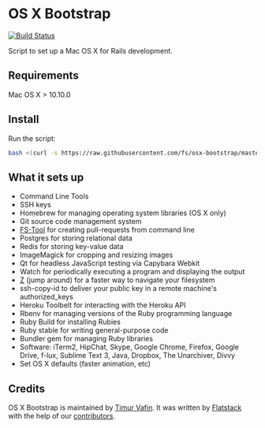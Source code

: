 # OS X Bootstrap

[![Build Status](https://travis-ci.org/fs/osx-bootstrap.svg?branch=master)](https://travis-ci.org/fs/osx-bootstrap)

Script to set up a Mac OS X for Rails development.

## Requirements

Mac OS X > 10.10.0

## Install

Run the script:

```bash
bash <(curl -s https://raw.githubusercontent.com/fs/osx-bootstrap/master/bin/setup)
```

## What it sets up

* Command Line Tools
* SSH keys
* Homebrew for managing operating system libraries (OS X only)
* Git source code management system
* [FS-Tool](http://fs.github.io/fs-tool/) for creating pull-requests from command line
* Postgres for storing relational data
* Redis for storing key-value data
* ImageMagick for cropping and resizing images
* Qt for headless JavaScript testing via Capybara Webkit
* Watch for periodically executing a program and displaying the output
* [Z](https://github.com/rupa/z) (jump around) for a faster way to navigate your filesystem
* ssh-copy-id to deliver your public key in a remote machine's authorized_keys
* Heroku Toolbelt for interacting with the Heroku API
* Rbenv for managing versions of the Ruby programming language
* Ruby Build for installing Rubies
* Ruby stable for writing general-purpose code
* Bundler gem for managing Ruby libraries
* Software: iTerm2, HipChat, Skype, Google Chrome, Firefox,
  Google Drive, f-lux, Sublime Text 3, Java, Dropbox, The Unarchiver, Divvy
* Set OS X defaults (faster animation, etc)

## Credits

OS X Bootstrap is maintained by [Timur Vafin](http://github.com/timurvafin).
It was written by [Flatstack](http://www.flatstack.com) with the help of our
[contributors](http://github.com/fs/osx-bootstrap/contributors).

<!-- [![Flatstack](http://www.flatstack.com/assets/images/logo.png)](http://www.flatstack.com) -->
